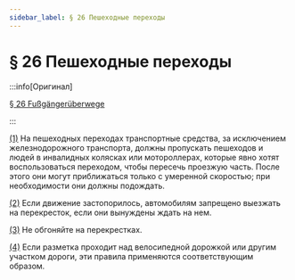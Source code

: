 ```yaml
---
sidebar_label: § 26 Пешеходные переходы
---
```


# § 26 Пешеходные переходы

:::info[Оригинал]

[§ 26 Fußgängerüberwege](https://www.gesetze-im-internet.de/stvo_2013/__26.html)

:::


<span id="1">[(1)](#1)</span> На пешеходных переходах транспортные средства, за исключением железнодорожного транспорта,
должны пропускать пешеходов и людей в инвалидных колясках или мотороллерах, которые явно хотят
воспользоваться переходом, чтобы пересечь проезжую часть. После этого они могут приближаться
только с умеренной скоростью; при необходимости они должны подождать.


<span id="2">[(2)](#2)</span> Если движение застопорилось, автомобилям запрещено выезжать на перекресток, если они вынуждены
ждать на нем.


<span id="3">[(3)](#3)</span> Не обгоняйте на перекрестках.


<span id="4">[(4)](#4)</span> Если разметка проходит над велосипедной дорожкой или другим участком дороги, эти
правила применяются соответствующим образом.
